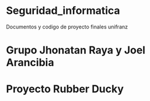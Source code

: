 # Seguridad_informatica
Documentos y codigo de proyecto finales unifranz 
# Grupo Jhonatan Raya y Joel Arancibia
# Proyecto Rubber Ducky
